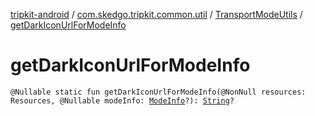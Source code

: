 [tripkit-android](../../index.md) / [com.skedgo.tripkit.common.util](../index.md) / [TransportModeUtils](index.md) / [getDarkIconUrlForModeInfo](./get-dark-icon-url-for-mode-info.md)

# getDarkIconUrlForModeInfo

`@Nullable static fun getDarkIconUrlForModeInfo(@NonNull resources: Resources, @Nullable modeInfo: `[`ModeInfo`](../../com.skedgo.tripkit.routing/-mode-info/index.md)`?): `[`String`](https://kotlinlang.org/api/latest/jvm/stdlib/kotlin/-string/index.html)`?`